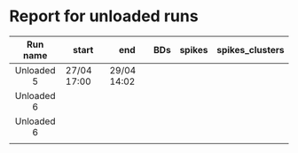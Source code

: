 # Report for unloaded runs

|  Run name  | start       | end         | BDs | spikes | spikes_clusters |
|:----------:|-------------|-------------|:---:|:------:|:---------------:|
| Unloaded 5 | 27/04 17:00 | 29/04 14:02 |     |        |                 |
| Unloaded 6 |             |             |     |        |                 |
| Unloaded 6 |             |             |     |        |                 |
|            |             |             |     |        |                 |
